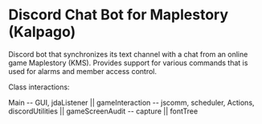 # Discord Chat Bot for Maplestory (Kalpago)
Discord bot that synchronizes its text channel with a chat from an online game Maplestory (KMS).
Provides support for various commands that is used for alarms and member access control.

Class interactions:

Main -- GUI, jdaListener
||
gameInteraction -- jscomm, scheduler, Actions, discordUtilities
||
gameScreenAudit -- capture
||
fontTree
